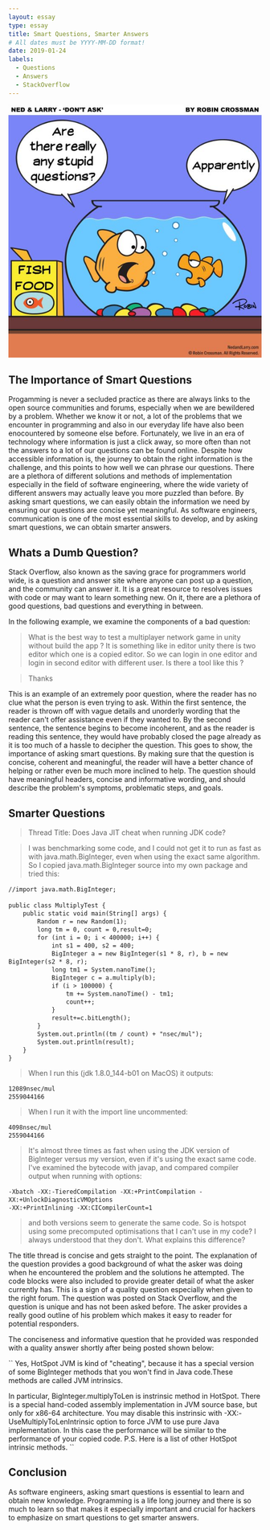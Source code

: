 ```yaml
---
layout: essay
type: essay
title: Smart Questions, Smarter Answers
# All dates must be YYYY-MM-DD format!
date: 2019-01-24
labels:
  - Questions
  - Answers
  - StackOverflow
---
```


<img class="ui medium left floated image" src="../images/questions.jpg">

## The Importance of Smart Questions 

Progamming is never a secluded practice as there are always links to the open source communities and forums, especially when we are bewildered by a problem. Whether we know it or not, a lot of the problems that we encounter in programming and also in our everyday life have also been enocountered by someone else before. Fortunately, we live in an era of technology where information is just a click away, so more often than not the answers to a lot of our questions can be found online. Despite how accessible information is, the journey to obtain the right information is the challenge, and this points to how well we can phrase our questions. There are a plethora of different solutions and methods of implementation especially in the field of software engineering, where the wide variety of different answers may actually leave you more puzzled than before. By asking smart questions, we can easily obtain the information we need by ensuring our questions are concise yet meaningful. As software engineers, communication is one of the most essential skills to develop, and by asking smart questions, we can obtain smarter answers. 

## Whats a Dumb Question? 

Stack Overflow, also known as the saving grace for programmers world wide, is a question and answer site where anyone can post up a question, and the community can answer it. It is a great resource to resolves issues with code or may want to learn something new. On it, there are a plethora of good questions, bad questions and everything in between. 

In the following example, we examine the components of a bad question:


>What is the best way to test a multiplayer network game in unity without build the app ? It is something like in editor unity there is two editor which one is a copied editor. So we can login in one editor and login in second editor with different user. Is there a tool like this ? 

>Thanks


This is an example of an extremely poor question, where the reader has no clue what the person is even trying to ask. Within the first sentence, the reader is thrown off with vague details and unorderly wording that the reader can't offer assistance even if they wanted to. By the second sentence, the sentence begins to become incoherent, and as the reader is reading this sentence, they would have probably closed the page already as it is too much of a hassle to decipher the question. This goes to show, the importance of asking smart questions. By making sure that the question is concise, coherent and meaningful, the reader will have a better chance of helping or rather even be much more inclined to help. The question should have meaningful headers, concise and informative wording, and should describe the problem's symptoms, problematic steps, and goals. 

## Smarter Questions

>Thread Title: Does Java JIT cheat when running JDK code?

>I was benchmarking some code, and I could not get it to run as fast as with java.math.BigInteger, even when using the exact same algorithm. So I copied java.math.BigInteger source into my own package and tried this:
```
//import java.math.BigInteger;

public class MultiplyTest {
    public static void main(String[] args) {
        Random r = new Random(1);
        long tm = 0, count = 0,result=0;
        for (int i = 0; i < 400000; i++) {
            int s1 = 400, s2 = 400;
            BigInteger a = new BigInteger(s1 * 8, r), b = new BigInteger(s2 * 8, r);
            long tm1 = System.nanoTime();
            BigInteger c = a.multiply(b);
            if (i > 100000) {
                tm += System.nanoTime() - tm1;
                count++;
            }
            result+=c.bitLength();
        }
        System.out.println((tm / count) + "nsec/mul");
        System.out.println(result); 
    }
} 
```
>When I run this (jdk 1.8.0_144-b01 on MacOS) it outputs: 
```
12089nsec/mul
2559044166
```
>When I run it with the import line uncommented: 
```
4098nsec/mul
2559044166
```
>It's almost three times as fast when using the JDK version of BigInteger versus my version, even if it's using the exact same code. I've examined the bytecode with javap, and compared compiler output when running with options: 
```
-Xbatch -XX:-TieredCompilation -XX:+PrintCompilation -XX:+UnlockDiagnosticVMOptions 
-XX:+PrintInlining -XX:CICompilerCount=1
```
>and both versions seem to generate the same code. So is hotspot using some precomputed optimisations that I can't use in my code? I always understood that they don't. What explains this difference?

The title thread is concise and gets straight to the point. The explanation of the question provides a good background of what the asker was doing when he encountered the problem and the solutions he attempted. The code blocks were also included to provide greater detail of what the asker currently has. This is a sign of a quality question especially when given to the right forum. The question was posted on Stack Overflow, and the question is unique and has not been asked before. The asker provides a really good outline of his problem which makes it easy to reader for potential responders.

The conciseness and informative question that he provided was responded with a quality answer shortly after being posted shown below:

``
Yes, HotSpot JVM is kind of "cheating", because it has a special version of some BigInteger methods that you won't find in Java code.These methods are called JVM intrinsics.

In particular, BigInteger.multiplyToLen is instrinsic method in HotSpot. There is a special hand-coded assembly implementation in JVM source base, but only for x86-64 architecture.
You may disable this instrinsic with -XX:-UseMultiplyToLenIntrinsic option to force JVM to use pure Java implementation. In this case the performance will be similar to the performance of your copied code.
P.S. Here is a list of other HotSpot intrinsic methods.
``

## Conclusion

As software engineers, asking smart questions is essential to learn and obtain new knowledge. Programming is a life long journey and there is so much to learn so that makes it especially important and crucial for hackers to emphasize on smart questions to get smarter answers. 
